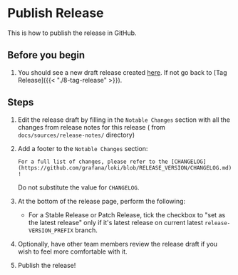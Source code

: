 # Publish Release

This is how to publish the release in GitHub.

## Before you begin

1. You should see a new draft release created [here](https://github.com/grafana/loki/releases). If not go back to [Tag Release]({{< "./8-tag-release" >}}).

## Steps

1. Edit the release draft by filling in the `Notable Changes` section with all the changes from release notes for this release ( from `docs/sources/release-notes/` directory)

1. Add a footer to the `Notable Changes` section:

    `For a full list of changes, please refer to the [CHANGELOG](https://github.com/grafana/loki/blob/RELEASE_VERSION/CHANGELOG.md)!`

    Do not substitute the value for `CHANGELOG`.

1. At the bottom of the release page, perform the following:
    - For a Stable Release or Patch Release, tick the checkbox to "set as the latest release" only if it's latest release on current latest `release-VERSION_PREFIX` branch.

2. Optionally, have other team members review the release draft if you wish to feel more comfortable with it.

3. Publish the release!
